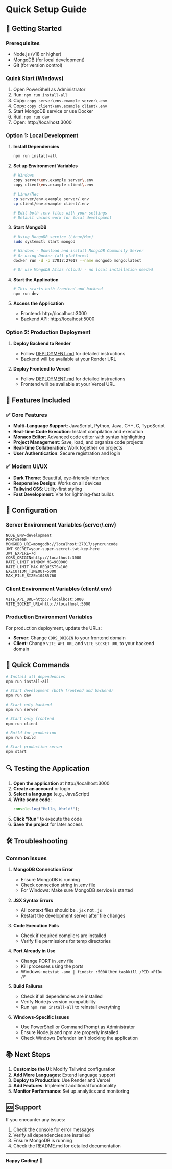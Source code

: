 # Quick Setup Guide

## 🚀 Getting Started

### Prerequisites
- Node.js (v18 or higher)
- MongoDB (for local development)
- Git (for version control)

### Quick Start (Windows)
1. Open PowerShell as Administrator
2. Run: `npm run install-all`
3. Copy: `copy server\env.example server\.env`
4. Copy: `copy client\env.example client\.env`
5. Start MongoDB service or use Docker
6. Run: `npm run dev`
7. Open: http://localhost:3000

### Option 1: Local Development

1. **Install Dependencies**
   ```bash
   npm run install-all
   ```

2. **Set up Environment Variables**
   ```bash
   # Windows
   copy server\env.example server\.env
   copy client\env.example client\.env
   
   # Linux/Mac
   cp server/env.example server/.env
   cp client/env.example client/.env
   
   # Edit both .env files with your settings
   # Default values work for local development
   ```

3. **Start MongoDB**
   ```bash
   # Using MongoDB service (Linux/Mac)
   sudo systemctl start mongod
   
   # Windows - Download and install MongoDB Community Server
   # Or using Docker (all platforms)
   docker run -d -p 27017:27017 --name mongodb mongo:latest
   
   # Or use MongoDB Atlas (cloud) - no local installation needed
   ```

4. **Start the Application**
   ```bash
   # This starts both frontend and backend
   npm run dev
   ```

5. **Access the Application**
   - Frontend: http://localhost:3000
   - Backend API: http://localhost:5000

### Option 2: Production Deployment

1. **Deploy Backend to Render**
   - Follow [DEPLOYMENT.md](DEPLOYMENT.md) for detailed instructions
   - Backend will be available at your Render URL

2. **Deploy Frontend to Vercel**
   - Follow [DEPLOYMENT.md](DEPLOYMENT.md) for detailed instructions
   - Frontend will be available at your Vercel URL

## 🎯 Features Included

### ✅ Core Features
- **Multi-Language Support**: JavaScript, Python, Java, C++, C, TypeScript
- **Real-time Code Execution**: Instant compilation and execution
- **Monaco Editor**: Advanced code editor with syntax highlighting
- **Project Management**: Save, load, and organize code projects
- **Real-time Collaboration**: Work together on projects
- **User Authentication**: Secure registration and login

### ✅ Modern UI/UX
- **Dark Theme**: Beautiful, eye-friendly interface
- **Responsive Design**: Works on all devices
- **Tailwind CSS**: Utility-first styling
- **Fast Development**: Vite for lightning-fast builds

## 🔧 Configuration

### Server Environment Variables (server/.env)
```env
NODE_ENV=development
PORT=5000
MONGODB_URI=mongodb://localhost:27017/syncruncode
JWT_SECRET=your-super-secret-jwt-key-here
JWT_EXPIRE=7d
CORS_ORIGIN=http://localhost:3000
RATE_LIMIT_WINDOW_MS=900000
RATE_LIMIT_MAX_REQUESTS=100
EXECUTION_TIMEOUT=5000
MAX_FILE_SIZE=10485760
```

### Client Environment Variables (client/.env)
```env
VITE_API_URL=http://localhost:5000
VITE_SOCKET_URL=http://localhost:5000
```

### Production Environment Variables
For production deployment, update the URLs:
- **Server**: Change `CORS_ORIGIN` to your frontend domain
- **Client**: Change `VITE_API_URL` and `VITE_SOCKET_URL` to your backend domain

## 🚀 Quick Commands

```bash
# Install all dependencies
npm run install-all

# Start development (both frontend and backend)
npm run dev

# Start only backend
npm run server

# Start only frontend
npm run client

# Build for production
npm run build

# Start production server
npm start
```

## 🔍 Testing the Application

1. **Open the application** at http://localhost:3000
2. **Create an account** or login
3. **Select a language** (e.g., JavaScript)
4. **Write some code**:
   ```javascript
   console.log("Hello, World!");
   ```
5. **Click "Run"** to execute the code
6. **Save the project** for later access

## 🛠️ Troubleshooting

### Common Issues

1. **MongoDB Connection Error**
   - Ensure MongoDB is running
   - Check connection string in .env file
   - For Windows: Make sure MongoDB service is started

2. **JSX Syntax Errors**
   - All context files should be `.jsx` not `.js`
   - Restart the development server after file changes

3. **Code Execution Fails**
   - Check if required compilers are installed
   - Verify file permissions for temp directories

4. **Port Already in Use**
   - Change PORT in .env file
   - Kill processes using the ports
   - Windows: `netstat -ano | findstr :5000` then `taskkill /PID <PID> /F`

5. **Build Failures**
   - Check if all dependencies are installed
   - Verify Node.js version compatibility
   - Run `npm run install-all` to reinstall everything

6. **Windows-Specific Issues**
   - Use PowerShell or Command Prompt as Administrator
   - Ensure Node.js and npm are properly installed
   - Check Windows Defender isn't blocking the application

## 📚 Next Steps

1. **Customize the UI**: Modify Tailwind configuration
2. **Add More Languages**: Extend language support
3. **Deploy to Production**: Use Render and Vercel
4. **Add Features**: Implement additional functionality
5. **Monitor Performance**: Set up analytics and monitoring

## 🆘 Support

If you encounter any issues:
1. Check the console for error messages
2. Verify all dependencies are installed
3. Ensure MongoDB is running
4. Check the README.md for detailed documentation

---

**Happy Coding! 🎉**